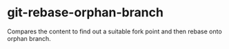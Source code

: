 # git-rebase-orphan-branch
Compares the content to find out a suitable fork point and then rebase onto orphan branch.
